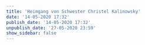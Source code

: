 ```yaml
---
title: 'Heimgang von Schwester Christel Kalinowsky'
date: '14-05-2020 17:32'
publish_date: '14-05-2020 17:32'
unpublish_date: '27-05-2020 23:59'
show_sidebar: false
---
```


